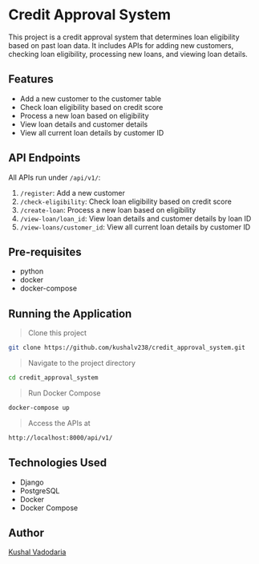 # Credit Approval System

This project is a credit approval system that determines loan eligibility based on past loan data. It includes APIs for adding new customers, checking loan eligibility, processing new loans, and viewing loan details.

## Features

- Add a new customer to the customer table
- Check loan eligibility based on credit score
- Process a new loan based on eligibility
- View loan details and customer details
- View all current loan details by customer ID

## API Endpoints

All APIs run under `/api/v1/`:
1. `/register`: Add a new customer
2. `/check-eligibility`: Check loan eligibility based on credit score
3. `/create-loan`: Process a new loan based on eligibility
4. `/view-loan/loan_id`: View loan details and customer details by loan ID
5. `/view-loans/customer_id`: View all current loan details by customer ID

## Pre-requisites

- python
- docker
- docker-compose

## Running the Application

>Clone this project
```bash
git clone https://github.com/kushalv238/credit_approval_system.git
```
>Navigate to the project directory
```bash
cd credit_approval_system
```
>Run Docker Compose
```bash
docker-compose up
```
>Access the APIs at
```bash
http://localhost:8000/api/v1/
```

## Technologies Used

- Django
- PostgreSQL
- Docker
- Docker Compose

## Author
[Kushal Vadodaria](https://github.com/kushalv238)
